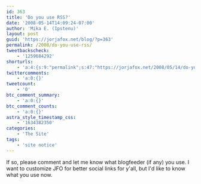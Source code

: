 ```yaml
---
id: 363
title: 'Do you use RSS?'
date: '2008-05-14T14:09:24-07:00'
author: 'Mika E. (Ipstenu)'
layout: post
guid: 'https://jorjafox.net/blog/?p=363'
permalink: /2008/do-you-use-rss/
tweetbackscheck:
    - '1259684292'
shorturls:
    - 'a:4:{s:9:"permalink";s:47:"https://jorjafox.net/2008/05/14/do-you-use-rss/";s:7:"tinyurl";s:25:"http://tinyurl.com/m35znq";s:4:"isgd";s:18:"http://is.gd/53mW8";s:5:"bitly";s:20:"http://bit.ly/5H6Gkl";}'
twittercomments:
    - 'a:0:{}'
tweetcount:
    - '0'
btc_comment_summary:
    - 'a:0:{}'
btc_comment_counts:
    - 'a:0:{}'
astra_style_timestamp_css:
    - '1634382350'
categories:
    - 'The Site'
tags:
    - 'site notice'
---
```


If so, please comment and let me know what blogfeeder (if any) you use.  I want to customize JFO for better social links for y'all, but I'd like to know what you use now.